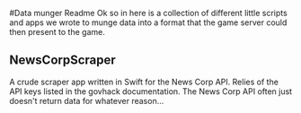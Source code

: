 #Data munger Readme
Ok so in here is a collection of different little scripts and apps we wrote to munge data into a format that the game server could then present to the game.

## NewsCorpScraper
A crude scraper app written in Swift for the News Corp API.
Relies of the API keys listed in the govhack documentation.
The News Corp API often just doesn't return data for whatever reason...